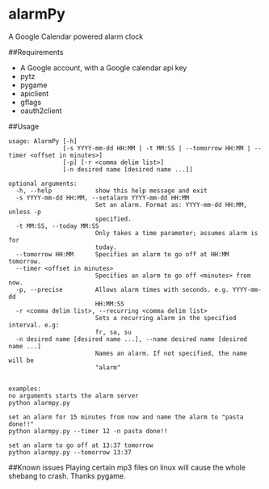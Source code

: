 alarmPy
=======

A Google Calendar powered alarm clock

##Requirements
* A Google account, with a Google calendar api key
* pytz
* pygame
* apiclient
* gflags
* oauth2client


##Usage

```
usage: AlarmPy [-h]
               [-s YYYY-mm-dd HH:MM | -t MM:SS | --tomorrow HH:MM | --timer <offset in minutes>]
               [-p] [-r <comma delim list>]
               [-n desired name [desired name ...]]

optional arguments:
  -h, --help            show this help message and exit
  -s YYYY-mm-dd HH:MM, --setalarm YYYY-mm-dd HH:MM
                        Set an alarm. Format as: YYYY-mm-dd HH:MM, unless -p
                        specified.
  -t MM:SS, --today MM:SS
                        Only takes a time parameter; assumes alarm is for
                        today.
  --tomorrow HH:MM      Specifies an alarm to go off at HH:MM tomorrow.
  --timer <offset in minutes>
                        Specifies an alarm to go off <minutes> from now.
  -p, --precise         Allows alarm times with seconds. e.g. YYYY-mm-dd
                        HH:MM:SS
  -r <comma delim list>, --recurring <comma delim list>
                        Sets a recurring alarm in the specified interval. e.g:
                        fr, sa, su
  -n desired name [desired name ...], --name desired name [desired name ...]
                        Names an alarm. If not specified, the name will be
                        "alarm"


examples:
no arguments starts the alarm server  
python alarmpy.py

set an alarm for 15 minutes from now and name the alarm to "pasta done!!"
python alarmpy.py --timer 12 -n pasta done!!

set an alarm to go off at 13:37 tomorrow
python alarmpy.py --tomorrow 13:37

```
##Known issues
Playing certain mp3 files on linux will cause the whole shebang to crash.  Thanks pygame.
